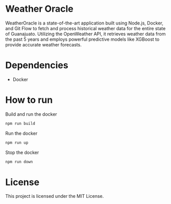 # Weather Oracle
WeatherOracle is a state-of-the-art application built using Node.js, Docker, and Git Flow to fetch and process historical weather data for the entire state of Guanajuato. Utilizing the OpenWeather API, it retrieves weather data from the past 5 years and employs powerful predictive models like XGBoost to provide accurate weather forecasts.

# Dependencies
- Docker

# How to run

Build and run the docker
```bash
npm run build
```

Run the docker
```bash
npm run up
```

Stop the docker
```bash
npm run down
```

# License
This project is licensed under the MIT License.